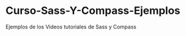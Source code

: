 Curso-Sass-Y-Compass-Ejemplos
=============================

Ejemplos de los Videos tutoriales de Sass y Compass
